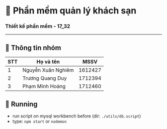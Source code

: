 # :memo: Phần mềm quản lý khách sạn

### Thiết kế phần mềm - 17_32

---


## :loudspeaker: Thông tin nhóm


| STT      | Họ và tên              | MSSV    |
| -------- | -----------------------|-------- |
| 1        | Nguyễn Xuân Nghiêm     | 1612427 |
| 2        | Trương Quang Duy       | 1712394 |
| 3        | Phạm Minh Hoàng        | 1712460 |

## :rocket:  Running

+ run script on mysql workbench before (dir: `./utils/db.script`)
+ type: `npm start` or `nodemon`
